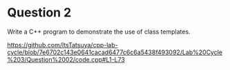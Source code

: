 Question 2
===========

Write a C++ program to demonstrate the use of class templates.

https://github.com/ItsTatsuya/cpp-lab-cycle/blob/7e6702c143e0641cacad6477c6c6a5438f493092/Lab%20Cycle%203/Question%2002/code.cpp#L1-L73
